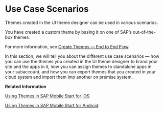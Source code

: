 <!-- loiof04b3a0810dd4adfb8e53593778d6c9c -->

# Use Case Scenarios

Themes created in the UI theme designer can be used in various scenarios.

You have created a custom theme by basing it on one of SAP’s out-of-the-box themes.

For more information, see [Create Themes — End to End Flow](../Create-Themes/create-themes-end-to-end-flow-0d2d662.md).

In this section, we will tell you about the different use case scenarios — how you can use the themes you created in the UI theme designer to brand your site and the apps in it, how you can assign themes to standalone apps in your subaccount, and how you can export themes that you created in your cloud system and import them into another on premise system.

**Related Information**  


[Using Themes in SAP Mobile Start for iOS](https://help.sap.com/docs/SAP_MOBILE_START/386859cc981742f3b6bb31f7e0d8a168/ca3c655f811e415e862298575a003608.html)

[Using Themes in SAP Mobile Start for Android](https://help.sap.com/docs/SAP_MOBILE_START_ANDROID/3696b2af77034d2d85f18e207110589f/055ca9c1f2694ccaa9ef4bae13e7bc5f.html)

